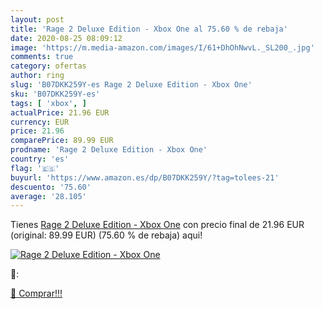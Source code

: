 ```yaml
---
layout: post
title: 'Rage 2 Deluxe Edition - Xbox One al 75.60 % de rebaja'
date: 2020-08-25 08:09:12
image: 'https://m.media-amazon.com/images/I/61+DhOhNwvL._SL200_.jpg'
comments: true
category: ofertas
author: ring
slug: 'B07DKK259Y-es Rage 2 Deluxe Edition - Xbox One'
sku: 'B07DKK259Y-es'
tags: [ 'xbox', ]
actualPrice: 21.96 EUR
currency: EUR
price: 21.96
comparePrice: 89.99 EUR
prodname: 'Rage 2 Deluxe Edition - Xbox One'
country: 'es'
flag: '🇪🇸'
buyurl: 'https://www.amazon.es/dp/B07DKK259Y/?tag=tolees-21'
descuento: '75.60'
average: '28.105'
---
```


Tienes [Rage 2 Deluxe Edition - Xbox One](https://www.amazon.es/dp/B07DKK259Y/?tag=tolees-21) con precio final de  21.96 EUR (original: 89.99 EUR) (75.60 %  de rebaja) aqui!

[![Rage 2 Deluxe Edition - Xbox One](https://m.media-amazon.com/images/I/61+DhOhNwvL._SL200_.jpg)](https://www.amazon.es/dp/B07DKK259Y/?tag=tolees-21)

🔎:


[🛒 Comprar!!!](https://www.amazon.es/dp/B07DKK259Y/?tag=tolees-21)
